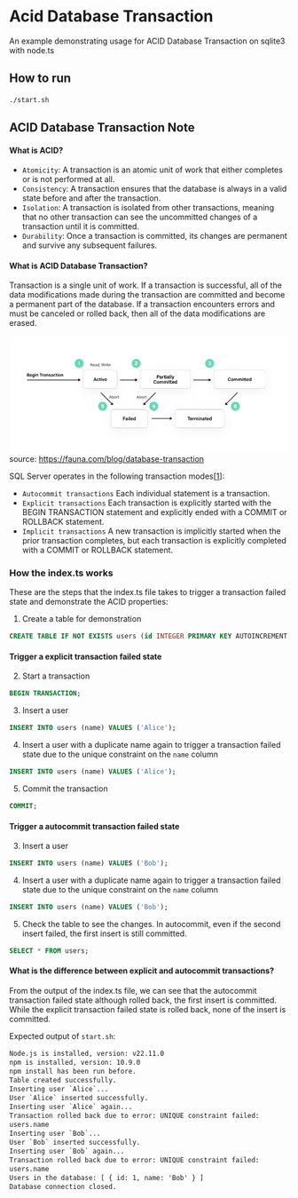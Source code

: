 # Acid Database Transaction
An example demonstrating usage for ACID Database Transaction on sqlite3 with node.ts

## How to run
```bash
./start.sh
```

## ACID Database Transaction Note
#### What is ACID?
- `Atomicity`: A transaction is an atomic unit of work that either completes or is not performed at all.
- `Consistency`: A transaction ensures that the database is always in a valid state before and after the transaction.
- `Isolation`: A transaction is isolated from other transactions, meaning that no other transaction can see the uncommitted changes of a transaction until it is committed.
- `Durability`: Once a transaction is committed, its changes are permanent and survive any subsequent failures.

#### What is ACID Database Transaction?
Transaction is a single unit of work. If a transaction is successful, all of the data modifications made during the transaction are committed and become a permanent part of the database. If a transaction encounters errors and must be canceled or rolled back, then all of the data modifications are erased.

![ACID Database Transaction](./assets/transaction_states.png)
source: https://fauna.com/blog/database-transaction

SQL Server operates in the following transaction modes[[1](https://learn.microsoft.com/en-us/sql/t-sql/language-elements/transactions-transact-sql?view=sql-server-ver16)]:
- `Autocommit transactions`
Each individual statement is a transaction.
- `Explicit transactions`
Each transaction is explicitly started with the BEGIN TRANSACTION statement and explicitly ended with a COMMIT or ROLLBACK statement.
- `Implicit transactions`
A new transaction is implicitly started when the prior transaction completes, but each transaction is explicitly completed with a COMMIT or ROLLBACK statement.

### How the index.ts works
These are the steps that the index.ts file takes to trigger a transaction failed state and demonstrate the ACID properties:
1. Create a table for demonstration
```SQL
CREATE TABLE IF NOT EXISTS users (id INTEGER PRIMARY KEY AUTOINCREMENT, name VARCHAR(255) NOT NULL UNIQUE);
```
#### Trigger a explicit transaction failed state
2. Start a transaction
```SQL
BEGIN TRANSACTION;
```
3. Insert a user
```SQL
INSERT INTO users (name) VALUES ('Alice');
```
4. Insert a user with a duplicate name again to trigger a transaction failed state due to the unique constraint on the `name` column
```SQL
INSERT INTO users (name) VALUES ('Alice');
```
5. Commit the transaction
```SQL
COMMIT;
```
#### Trigger a autocommit transaction failed state
3. Insert a user
```SQL
INSERT INTO users (name) VALUES ('Bob');
```
4. Insert a user with a duplicate name again to trigger a transaction failed state due to the unique constraint on the `name` column
```SQL
INSERT INTO users (name) VALUES ('Bob');
```
5. Check the table to see the changes. In autocommit, even if the second insert failed, the first insert is still committed.
```SQL
SELECT * FROM users;
```
#### What is the difference between explicit and autocommit transactions?
From the output of the index.ts file, we can see that the autocommit transaction failed state although rolled back, the first insert is committed. While the explicit transaction failed state is rolled back, none of the insert is committed.

Expected output of `start.sh`:
```
Node.js is installed, version: v22.11.0
npm is installed, version: 10.9.0
npm install has been run before.
Table created successfully.
Inserting user `Alice`...
User `Alice` inserted successfully.
Inserting user `Alice` again...
Transaction rolled back due to error: UNIQUE constraint failed: users.name
Inserting user `Bob`...
User `Bob` inserted successfully.
Inserting user `Bob` again...
Transaction rolled back due to error: UNIQUE constraint failed: users.name
Users in the database: [ { id: 1, name: 'Bob' } ]
Database connection closed.
```